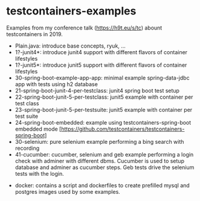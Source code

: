 # testcontainers-examples
Examples from my conference talk (https://h9t.eu/s/tc) abount testcontainers in 2019.


+ Plain.java: introduce base concepts, ryuk, ...
+ 1?-junit4*: introduce junit4 support with different flavors of container lifestyles  
+ 1?-junit5*: introduce junit5 support with different flavors of container lifestyles
+ 30-spring-boot-example-app-app: minimal example spring-data-jdbc app with tests using h2 database 
+ 21-spring-boot-junit-4-per-testclass: junit4 spring boot test setup 
+ 22-spring-boot-junit-5-per-testclass: junit5 example with container per test class
+ 23-spring-boot-junit-5-per-testsuite: junit5 example with container per test suite
+ 24-spring-boot-embedded: example using testcontainers-spring-boot embedded mode [https://github.com/testcontainers/testcontainers-spring-boot]
+ 30-selenium: pure selenium example performing a bing search with recording
+ 41-cucumber: cucumber, selenium and geb example performing a login check with 
adminer with different dbms. Cucumber is used to setup database and 
adminer as cucumber steps. Geb tests drive the selenium tests with the login.
* docker: contains a script and dockerfiles to create prefilled mysql and postgres images used by some examples. 